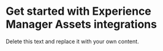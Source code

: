 

# Get started with Experience Manager Assets integrations

Delete this text and replace it with your own content.
